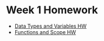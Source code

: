# Week 1 Homework

- [Data Types and Variables HW](https://github.com/ga-adi-nyc/Data-Types-and-Variables-HW)
- [Functions and Scope HW](https://github.com/ga-adi-nyc/Functions-and-Scope-HW)
